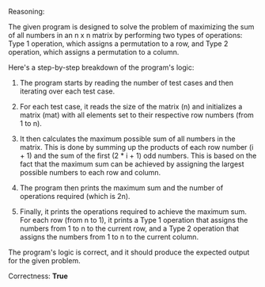 Reasoning:

The given program is designed to solve the problem of maximizing the sum of all numbers in an n x n matrix by performing two types of operations: Type 1 operation, which assigns a permutation to a row, and Type 2 operation, which assigns a permutation to a column.

Here's a step-by-step breakdown of the program's logic:

1. The program starts by reading the number of test cases and then iterating over each test case.

2. For each test case, it reads the size of the matrix (n) and initializes a matrix (mat) with all elements set to their respective row numbers (from 1 to n).

3. It then calculates the maximum possible sum of all numbers in the matrix. This is done by summing up the products of each row number (i + 1) and the sum of the first (2 * i + 1) odd numbers. This is based on the fact that the maximum sum can be achieved by assigning the largest possible numbers to each row and column.

4. The program then prints the maximum sum and the number of operations required (which is 2n).

5. Finally, it prints the operations required to achieve the maximum sum. For each row (from n to 1), it prints a Type 1 operation that assigns the numbers from 1 to n to the current row, and a Type 2 operation that assigns the numbers from 1 to n to the current column.

The program's logic is correct, and it should produce the expected output for the given problem.

Correctness: **True**